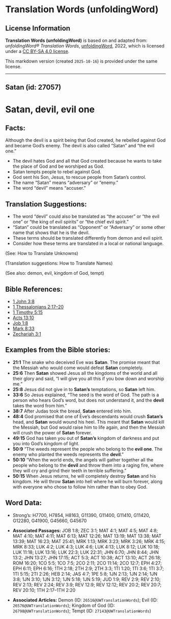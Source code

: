 # Translation Words (unfoldingWord)

## License Information

**Translation Words (unfoldingWord)** is based on and adapted from: _unfoldingWord® Translation Words_, [unfoldingWord](https://unfoldingword.org/utw), 2022, which is licensed under a [CC BY-SA 4.0 license](https://creativecommons.org/licenses/by-sa/4.0/legalcode.en).

This markdown version (created `2025-10-16`) is provided under the same license.



--------------------------------

## Satan (id: 27057)

Satan, devil, evil one
======================

Facts:
------

Although the devil is a spirit being that God created, he rebelled against God and became God’s enemy. The devil is also called “Satan” and “the evil one.”

* The devil hates God and all that God created because he wants to take the place of God and be worshiped as God.
* Satan tempts people to rebel against God.
* God sent his Son, Jesus, to rescue people from Satan’s control.
* The name “Satan” means “adversary” or “enemy.”
* The word “devil” means “accuser.”

Translation Suggestions:
------------------------

* The word “devil” could also be translated as “the accuser” or “the evil one” or “the king of evil spirits” or “the chief evil spirit.”
* “Satan” could be translated as “Opponent” or “Adversary” or some other name that shows that he is the devil.
* These terms should be translated differently from demon and evil spirit.
* Consider how these terms are translated in a local or national language.

(See: How to Translate Unknowns)

(Translation suggestions: How to Translate Names)

(See also: demon, evil, kingdom of God, tempt)

Bible References:
-----------------

* [1 John 3:8](https://ref.ly/1John3:8)
* [1 Thessalonians 2:17–20](https://ref.ly/1Thess2:17-1Thess2:20)
* [1 Timothy 5:15](https://ref.ly/1Tim5:15)
* [Acts 13:10](https://ref.ly/Acts13:10)
* [Job 1:8](https://ref.ly/Job1:8)
* [Mark 8:33](https://ref.ly/Mark8:33)
* [Zechariah 3:1](https://ref.ly/Zech3:1)

Examples from the Bible stories:
--------------------------------

* **21:1** The snake who deceived Eve was **Satan**. The promise meant that the Messiah who would come would defeat **Satan** completely.
* **25:6** Then **Satan** showed Jesus all the kingdoms of the world and all their glory and said, “I will give you all this if you bow down and worship me.”
* **25:8** Jesus did not give in to **Satan’s** temptations, so **Satan** left him.
* **33:6** So Jesus explained, “The seed is the word of God. The path is a person who hears God’s word, but does not understand it, and the **devil** takes the word from him.”
* **38:7** After Judas took the bread, **Satan** entered into him.
* **48:4** God promised that one of Eve’s descendants would crush **Satan’s** head, and **Satan** would wound his heel. This meant that **Satan** would kill the Messiah, but God would raise him to life again, and then the Messiah will crush the power of **Satan** forever.
* **49:15** God has taken you out of **Satan’s** kingdom of darkness and put you into God’s kingdom of light.
* **50:9** “The weeds represent the people who belong to the **evil one**. The enemy who planted the weeds represents the **devil**.”
* **50:10** “When the world ends, the angels will gather together all the people who belong to the **devil** and throw them into a raging fire, where they will cry and grind their teeth in terrible suffering.”
* **50:15** When Jesus returns, he will completely destroy **Satan** and his kingdom. He will throw **Satan** into hell where he will burn forever, along with everyone who chose to follow him rather than to obey God.

Word Data:
----------

* Strong’s: H7700, H7854, H8163, G11390, G11400, G11410, G11420, G12280, G41900, G45660, G45670

* **Associated Passages:** JOB 1:8; ZEC 3:1; MAT 4:1; MAT 4:5; MAT 4:8; MAT 4:10; MAT 4:11; MAT 6:13; MAT 12:26; MAT 13:19; MAT 13:38; MAT 13:39; MAT 16:23; MAT 25:41; MRK 1:13; MRK 3:23; MRK 3:26; MRK 4:15; MRK 8:33; LUK 4:2; LUK 4:3; LUK 4:6; LUK 4:13; LUK 8:12; LUK 10:18; LUK 11:18; LUK 13:16; LUK 22:3; LUK 22:31; JHN 6:70; JHN 8:44; JHN 13:2; JHN 13:27; JHN 17:15; ACT 5:3; ACT 10:38; ACT 13:10; ACT 26:18; ROM 16:20; 1CO 5:5; 1CO 7:5; 2CO 2:11; 2CO 11:14; 2CO 12:7; EPH 4:27; EPH 6:11; EPH 6:16; 1TH 2:18; 2TH 2:9; 2TH 3:3; 1TI 1:20; 1TI 3:6; 1TI 3:7; 1TI 5:15; 2TI 2:26; HEB 2:14; JAS 4:7; 1PE 5:8; 1JN 2:13; 1JN 2:14; 1JN 3:8; 1JN 3:10; 1JN 3:12; 1JN 5:18; 1JN 5:19; JUD 1:9; REV 2:9; REV 2:10; REV 2:13; REV 2:24; REV 3:9; REV 12:9; REV 12:12; REV 20:2; REV 20:7; REV 20:10; 1TH 2:17–1TH 2:20
* **Associated Articles:** Demon (ID: `26516@UWTranslationWords`); Evil (ID: `26576@UWTranslationWords`); Kingdom of God (ID: `26798@UWTranslationWords`); Tempt (ID: `27143@UWTranslationWords`)

